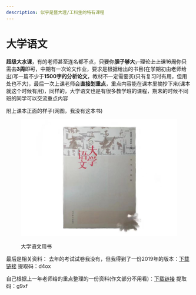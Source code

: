 ```yaml
---
description: 似乎是暨大理/工科生的特有课程
---
```


# 大学语文

**超级大水课**，有的老师甚至连名都不点，~~只要你**胆子够大**，理论上上课16周你只需去**3周**即可~~，中期有一次论文作业，要求是根据给出的书目(在学期初由老师给出)写一篇不少于**1500字的分析论文**，教材不一定需要买(只有复习时有用，但用处也不大)，最后一次上课老师会**直接划重点**，重点内容能在课本里摘抄下来(课本就这个时候有用)，同样的，大学语文也是有很多教学班的课程，期末的时候不同班的同学可以交流重点内容

附上课本正面的样子(网图，我没有这本书)

<figure><img src="../../.gitbook/assets/chbook.jpg" alt="" width="563"><figcaption><p>大学语文用书</p></figcaption></figure>

最后是相关资料： 去年的考试试卷我没有，但我得到了一份2019年的版本：[下载链接](https://pan.baidu.com/s/1qmaEUpLkXBJ48SvjkLHq7A) 提取码：d4ox

自己根据上一年老师给的重点整理的一份资料(作文部分不用看)：[下载链接](https://pan.baidu.com/s/1\_B4gfRTcvBV8-f88AqLPzg) 提取码：g9xf
